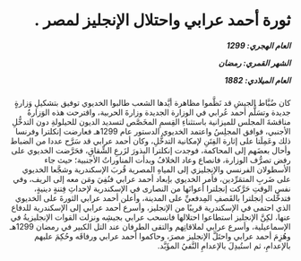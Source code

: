<h1 dir="rtl">ثورة أحمد عرابي واحتلال الإنجليز لمصر .</h1>

<h5 dir="rtl">العام الهجري:  1299

الشهر القمري: رمضان

العام الميلادي: 1882</h5>

<p dir="rtl">كان ضُبَّاط الجيشِ قد نَظَّموا مظاهرة أيَّدها الشعب طالبوا الخديوي توفيق بتشكيلِ وَزارةٍ جديدة وتسَلُّم أحمد عُرابي في الوزارة الجديدة وزارةَ الحربية، واقترحت هذه الوَزارةُ مناقشةَ المجلس للميزانية باستثناءِ القِسمِ المخَصَّص لتسديد الديون للحيلولةِ دون التدخُّلِ الأجنبي، فوافق المجلِسُ واعتمد الخديوي الدستور عام 1299هـ فعارضت إنكلترا وفرنسا ذلك وعَمِلَتا على إثارة الفِتَنِ لإمكانية التدخُّلِ، وكان أحمد عرابي قد سَرَّح عددا من الضباط وأحال بعضَهم إلى المحاكمة، فوجدت إنكلترا البذورَ لزَرعِ الشِّقاقِ، فحَرَّضت الخديوي على رفض تصرُّف الوزارة، فانصاع وعاد الخلافُ وبدأت المناوراتُ الأجنبية؛ حيث جاء الأسطولان الفرنسي والإنجليزي إلى المياهِ المصرية قُربَ الإسكندرية وشجَّعا الخديوي على ضَربِ المتمَرِّدين، فأمر الخديوي بإبعاد أحمد عرابي فنُفِيَ ومَن معه إلى الريف، وفي نفس الوقتِ حَرَّكت إنجلترا أعوانَها من النصارى في الإسكندرية لإحداثِ فِتنةٍ دينيةٍ، فتدخَّلت إنجلترا بالقَصفِ المِدفعيِّ على المدينة، وأعلن أحمد عرابي الثورةَ على الخديوي الذي احتمى في الإسكندرية قريبًا من الإنجليز، وأسرع أحمد عرابي إلى الإسكندرية للدفاع عنها، لكِنَّ الإنجليز استطاعوا احتلالها فانسحب عرابي بجيشِه ونزلت القوات الإنجليزيةُ في الإسماعيلية، وأسرع عرابي لملاقاتِهم والتقى الطرفان عند التل الكبير في رمضان 1299هـ وهُزِمَ أحمد عرابي واحتَلَّ الإنجليز مصرَ، وحاكموا أحمد عرابي ورفاقَه وحُكِمَ عليهم بالإعدامِ، ثم استُبدِلَ بالإعدامِ النَّفيُ المؤَبَّد.</p></br>
